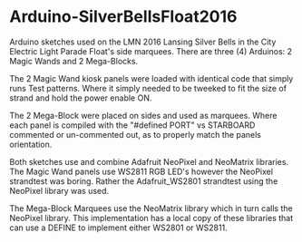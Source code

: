 # Arduino-SilverBellsFloat2016
Arduino sketches used on the LMN 2016 Lansing Silver Bells in the City Electric Light Parade Float's side marquees.
There are three (4) Arduinos: 2 Magic Wands and 2 Mega-Blocks. 

The 2 Magic Wand kiosk panels were loaded with identical code that simply runs Test patterns. Where it simply needed to be tweeked to fit the size of strand and hold the power enable ON.

The 2 Mega-Block were placed on sides and used as marquees. Where each panel is compiled with the "#defined PORT" vs STARBOARD commented or un-commented out, as to properly match the panels orientation.

Both sketches use and combine Adafruit NeoPixel and NeoMatrix libraries. The Magic Wand panels use WS2811 RGB LED's however the NeoPixel strandtest was boring. Rather the Adafruit_WS2801 strandtest using the NeoPixel library was used.

The Mega-Block Marquees use the NeoMatrix library which in turn calls the NeoPixel library. This implementation has a local copy of these libraries that can use a DEFINE to implement either WS2801 or WS2811.
